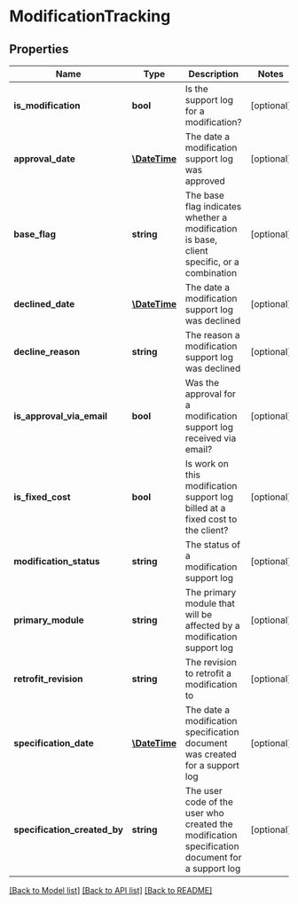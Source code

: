 # ModificationTracking

## Properties
Name | Type | Description | Notes
------------ | ------------- | ------------- | -------------
**is_modification** | **bool** | Is the support log for a modification? | [optional] 
**approval_date** | [**\DateTime**](\DateTime.md) | The date a modification support log was approved | [optional] 
**base_flag** | **string** | The base flag indicates whether a modification is base, client specific, or a combination | [optional] 
**declined_date** | [**\DateTime**](\DateTime.md) | The date a modification support log was declined | [optional] 
**decline_reason** | **string** | The reason a modification support log was declined | [optional] 
**is_approval_via_email** | **bool** | Was the approval for a modification support log received via email? | [optional] 
**is_fixed_cost** | **bool** | Is work on this modification support log billed at a fixed cost to the client? | [optional] 
**modification_status** | **string** | The status of a modification support log | [optional] 
**primary_module** | **string** | The primary module that will be affected by a modification support log | [optional] 
**retrofit_revision** | **string** | The revision to retrofit a modification to | [optional] 
**specification_date** | [**\DateTime**](\DateTime.md) | The date a modification specification document was created for a support log | [optional] 
**specification_created_by** | **string** | The user code of the user who created the modification specification document for a support log | [optional] 

[[Back to Model list]](../README.md#documentation-for-models) [[Back to API list]](../README.md#documentation-for-api-endpoints) [[Back to README]](../README.md)


